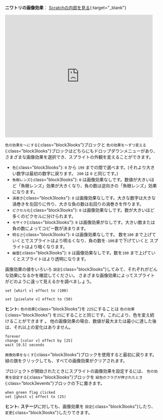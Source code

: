 **ニワトリの画像効果**： [Scratchの内部を見る](https://scratch.mit.edu/projects/435730522/editor){:target="_blank"}

<div class="scratch-preview">
  <iframe allowtransparency="true" width="485" height="402" src="https://scratch.mit.edu/projects/embed/435730522/?autostart=false" frameborder="0"></iframe>
</div>

`色の効果を〜にする`{:class="block3looks"}ブロックと `色の効果を〜ずつ変える`{:class="block3looks"}ブロックはどちらにもドロップダウンメニューがあり、さまざまな画像効果を選択でき、スプライトの外観を変えることができます。

+ `色`{:class="block3looks"}: `0` から `199` までの間で選べます。(それより大きい数字は最初の数字に戻ります。 `200` は `0` と同じです。)
+ `魚眼レンズ`{:class="block3looks"}: `0` は画像効果なしです。数値が大きいほど「魚眼レンズ」効果が大きくなり、負の数は逆向きの「魚眼レンズ」効果になります。
+ `渦巻き`{:class="block3looks"}: `0` は画像効果なしです。大きな数字は大きな渦巻きを左回りに作り、大きな負の数は右回りの渦巻きを作ります。
+ `ピクセル化`{:class="block3looks"}: `0` は画像効果なしです。数が大きいほど多くのピクセルに分けられます。
+ `モザイク`{:class="block3looks"}: `0` は画像効果がなしです。大きい数または負の数によってコピー数が決まります。
+ `明るさ`{:class="block3looks"}: `0` は画像効果なしです。 数を`100` まで上げていくとでスプライトはより明るくなり、負の数を`-100`まで下げていくと スプライトはより暗くなります。
+ `幽霊`{:class="block3looks"}: `0` は画像効果なしです。数を`100` まで上げていくとスプライトはより透明になります。

画像効果の値をいろいろ `設定`{:class="block3looks"}してみて、それぞれがどんな効果になるかを確認してください。 さまざまな画像効果によってスプライトがどのように違って見えるかを調べましょう。

```blocks3
set [whirl v] effect to (100)

set [pixelate v] effect to (50)
```

**ヒント:** `色の効果`{:class="block3looks"}を `225`にすることは `色の効果`{:class="block3looks"} を`25`にすることと同じです。これにより、色を変え続けることができます 。 他の画像効果の場合、数値が最大または最小に達した後は、それ以上の変化はありません。

```blocks3
forever
change [color v] effect by [25]
wait [0.5] seconds
```

`画像効果をなくす`{:class="block3looks"}ブロックを使用すると最初に戻ります。 緑の旗をクリックしても、すべての画像効果がクリアされます。

プロジェクトが開始されたときにスプライトの画像効果を設定するには、 `色の効果を設定する`{:class="block3looks"}ブロックを `緑色のフラグが押されたとき`{:class="block3events"}ブロックの下に置きます。

```blocks3
when green flag clicked
set [ghost v] effect to (25)
```

**ヒント:** **ステージ**に対しても、画像効果を `設定`{:class="block3looks"}したり、 `変更`{:class="block3looks"}したりできます。
